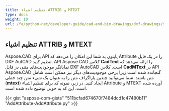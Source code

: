 ```yaml
---
title: تنظیم اشیاء ATTRIB و MTEXT
type: docs
weight: 10
url: /fa/python-net/developer-guide/cad-and-bim-drawings/dxf-drawings/setting-attrib-and-mtext-objects/
---
```


## **تنظیم اشیاء ATTRIB و MTEXT**
Aspose.CAD برای API پایتون به شما این امکان را می‌دهد که Attribute را در یک فایل DXF AutCAD تنظیم کنید. API Aspose.CAD کلاس **CadText** را ارائه می‌دهد که نمایانگر موجودیت‌های متنی در فایل DXF AutoCAD است. کلاس **CadMText** در API Aspose.CAD گنجانده شده است زیرا برخی موجودیت‌های دیگر نیز ممکن است شامل متن باشند. شما می‌توانید چندین پاراگراف متن را به عنوان یک شیء متن چند خطی (**mtext**) ایجاد کنید. در زیر، نمونه کد برای تنظیم اشیاء Attribute و MTEXT آورده شده است. این کد به خوبی توضیح داده شده است.

{{< gist "aspose-com-gists" "511bcfad674670f7484dcd1c47480b11" "AddAttribute-AddAttribute.py" >}}
